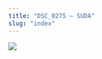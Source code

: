 ```yaml
---
title: "DSC_0275 – SUDA"
slug: "index"
---
```


[![](/wp-content/2015/05/DSC_0275-300x201.jpg)](/wp-content/2015/05/DSC_0275.jpg)